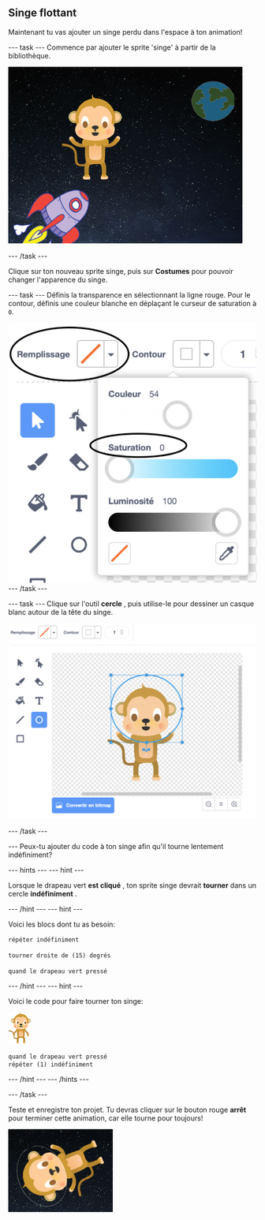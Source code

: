 ## Singe flottant

Maintenant tu vas ajouter un singe perdu dans l'espace à ton animation!

\--- task \--- Commence par ajouter le sprite 'singe' à partir de la bibliothèque.

![Ajout d'un sprite singe](images/space-monkey-sprite.png)

\--- /task \---

Clique sur ton nouveau sprite singe, puis sur **Costumes** pour pouvoir changer l'apparence du singe.

\--- task \--- Définis la transparence en sélectionnant la ligne rouge. Pour le contour, définis une couleur blanche en déplaçant le curseur de saturation à `0`.

![Faire la couleur blanche](images/make-white.png) \--- /task \---

\--- task \--- Clique sur l'outil **cercle** , puis utilise-le pour dessiner un casque blanc autour de la tête du singe.

![Casque de cosmonaute de singe](images/space-monkey-edit.png)

\--- /task \---

\--- Peux-tu ajouter du code à ton singe afin qu'il tourne lentement indéfiniment?

\--- hints \--- \--- hint \---

Lorsque le drapeau vert **est cliqué** , ton sprite singe devrait **tourner** dans un cercle **indéfiniment** .

\--- /hint \--- \--- hint \---

Voici les blocs dont tu as besoin:

```blocks3
répéter indéfiniment

tourner droite de (15) degrés

quand le drapeau vert pressé
```

\--- /hint \--- \--- hint \---

Voici le code pour faire tourner ton singe:

![Sprite singe](images/sprite-monkey.png)

```blocks3
quand le drapeau vert pressé
répéter (1) indéfiniment
```

\--- /hint \--- \--- /hints \---

\--- /task \---

Teste et enregistre ton projet. Tu devras cliquer sur le bouton rouge **arrêt** pour terminer cette animation, car elle tourne pour toujours!

![Teste le singe qui tourne](images/space-spin-test.png)